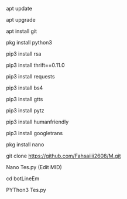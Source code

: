 apt update

apt upgrade

apt install git

pkg install python3

pip3 install rsa

pip3 install thrift==0.11.0

pip3 install requests

pip3 install bs4

pip3 install gtts

pip3 install pytz

pip3 install humanfriendly

pip3 install googletrans

pkg install nano

git clone https://github.com/Fahsaiiii2608/M.git

Nano Tes.py    (Edit MID)

cd botLineEm

PYThon3 Tes.py
